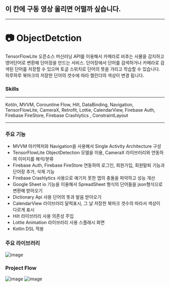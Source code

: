 ## 이 칸에 구동 영상 올리면 어떨까 싶습니다.
___
# :camera: ObjectDetction
TensorFlowLite 오픈소스 머신러닝 API를 이용해서 카메라로 비추는 사물을 감지하고 영어단어로 변환해 단어장을 만드는 서비스. 단어장에서 단어를 검색하거나 카메라로 검색된 단어를 저장할 수 있으며 토글 스위치로 단어의 뜻을 가리고 학습할 수 있습니다. 하루하루 북마크의 저장한 단어의 갯수에 따라 캘린더의 색상이 변경 됩니다.
### Skills
___
Kotiln, MVVM, Corountine Flow, Hilt, DataBinding, Navigation, TensorFlowLite, CameraX, Retrofit, Lottie, CalendarView, Firebase Auth, Firebase FireStore, Firebase Crashlytics , ConstraintLayout
___  

### 주요 기능
- MVVM 아키텍처와 Navigation을 사용해서 Single Activity Architecture 구성
- TensorFlowLite ObjectDetection 모델을 이용, CameraX 라이브러리와 연동하여 이미지를 해석/분류
- Firebase Auth, Firebase FireStore 연동하여 로그인, 회원가입, 회원탈퇴 기능과 단어장 추가, 삭제 기능
- Firebase Crashlytics 사용으로 예기치 못한 앱의 충돌을 파악하고 성능 개선
- Google Sheet io 기능을 이용해서 SpreadSheet 형식의 단어들을 json형식으로 변환해 받아오기
- Dictionary Api 사용 단어의 뜻과 발음 받아오기
- CalendarView 라이브러리 달력표시, 그 날 저장한 북마크 갯수의 따라서 색상이 다르게 표시
- Hilt 라이브러리 사용 의존성 주입
- Lottie Animation 라이브러리 사용 스플래시 화면
- Kotlin DSL 적용

### 주요 라이브러리
![image](https://github.com/kyungsik-kim92/ObjectDetction/assets/93589990/a0e7a2a3-343b-4f1d-86d8-324c0ec58d24)


### Project Flow
![image](https://github.com/kyungsik-kim92/ObjectDetction/assets/93589990/a2ae347b-6140-4305-b9db-48a5750503d4)
![image](https://github.com/kyungsik-kim92/ObjectDetction/assets/93589990/7679dfe7-151b-466c-b482-23891858c963)



